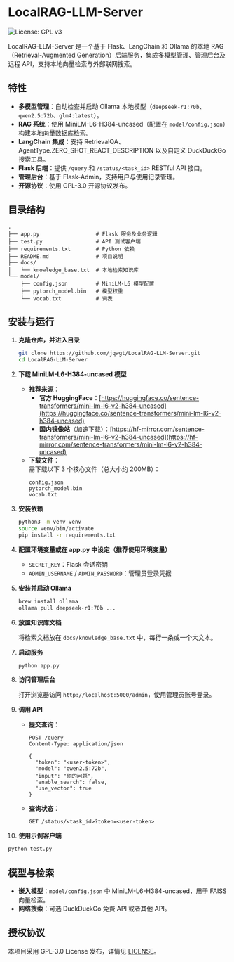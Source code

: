 # LocalRAG-LLM-Server

![License: GPL v3](https://img.shields.io/badge/License-GPLv3-blue.svg)

LocalRAG-LLM-Server 是一个基于 Flask、LangChain 和 Ollama 的本地 RAG（Retrieval-Augmented Generation）后端服务，集成多模型管理、管理后台及远程 API，支持本地向量检索与外部联网搜索。

## 特性

- **多模型管理**：自动检查并启动 Ollama 本地模型（`deepseek-r1:70b`、`qwen2.5:72b`、`glm4:latest`）。
- **RAG 系统**：使用 MiniLM-L6-H384-uncased（配置在 `model/config.json`）构建本地向量数据库检索。
- **LangChain 集成**：支持 RetrievalQA、AgentType.ZERO_SHOT_REACT_DESCRIPTION 以及自定义 DuckDuckGo 搜索工具。
- **Flask 后端**：提供 `/query` 和 `/status/<task_id>` RESTful API 接口。
- **管理后台**：基于 Flask-Admin，支持用户与使用记录管理。
- **开源协议**：使用 GPL-3.0 开源协议发布。

## 目录结构

```
.
├── app.py                  # Flask 服务及业务逻辑
├── test.py                 # API 测试客户端
├── requirements.txt        # Python 依赖
├── README.md               # 项目说明
├── docs/
│   └── knowledge_base.txt  # 本地检索知识库
└── model/
    ├── config.json         # MiniLM-L6 模型配置
    ├── pytorch_model.bin   # 模型权重
    └── vocab.txt           # 词表
```

## 安装与运行

1. **克隆仓库，并进入目录**

   ```bash
   git clone https://github.com/jqwgt/LocalRAG-LLM-Server.git
   cd LocalRAG-LLM-Server
   ```

2. **下载 MiniLM-L6-H384-uncased 模型**

   - **推荐来源**：  
     - **官方 HuggingFace**：[https://huggingface.co/sentence-transformers/mini-lm-l6-v2-h384-uncased](https://huggingface.co/sentence-transformers/mini-lm-l6-v2-h384-uncased)  
     - **国内镜像站**（加速下载）：[https://hf-mirror.com/sentence-transformers/mini-lm-l6-v2-h384-uncased](https://hf-mirror.com/sentence-transformers/mini-lm-l6-v2-h384-uncased)  
   - **下载文件**：  
     需下载以下 3 个核心文件（总大小约 200MB）：  
     ```
     config.json
     pytorch_model.bin
     vocab.txt
     ```
3. **安装依赖**

   ```bash
   python3 -m venv venv
   source venv/bin/activate
   pip install -r requirements.txt
   ```

4. **配置环境变量或在 app.py 中设定（推荐使用环境变量）**

   - `SECRET_KEY`：Flask 会话密钥
   - `ADMIN_USERNAME` / `ADMIN_PASSWORD`：管理员登录凭据

5. **安装并启动 Ollama**

   ```bash
   brew install ollama
   ollama pull deepseek-r1:70b ...
   ```

6. **放置知识库文档**

   将检索文档放在 `docs/knowledge_base.txt` 中，每行一条或一个大文本。

7. **启动服务**

   ```bash
   python app.py
   ```

8. **访问管理后台**

   打开浏览器访问 `http://localhost:5000/admin`，使用管理员账号登录。

9. **调用 API**

   - **提交查询**：

     ```
     POST /query
     Content-Type: application/json

     {
       "token": "<user-token>",
       "model": "qwen2.5:72b",
       "input": "你的问题",
       "enable_search": false,
       "use_vector": true
     }
     ```

   - **查询状态**：

     ```
     GET /status/<task_id>?token=<user-token>
     ```

10. **使用示例客户端**

   ```bash
   python test.py
   ```

## 模型与检索

- **嵌入模型**：`model/config.json` 中 MiniLM-L6-H384-uncased，用于 FAISS 向量检索。
- **网络搜索**：可选 DuckDuckGo 免费 API 或者其他 API。

## 授权协议

本项目采用 GPL-3.0 License 发布，详情见 [LICENSE](LICENSE)。
